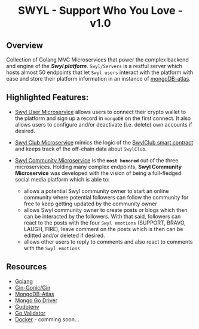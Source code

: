 <p align="center">
<br />
<h1 align="center">SWYL - Support Who You Love - v1.0</h1>
</p>

## Overview
Collection of Golang MVC Microservices that power the complex backend and engine of the ***Swyl platform***. `Swyl/Servers` is a restful server which hosts almost 50 endpoints that let `Swyl users` interact with the platform with ease and store their platform information in an instance of [mongoDB-atlas](https://www.mongodb.com/atlas).

## Highlighted Features:
- [Swyl User Microservice](https://github.com/SWYLy/servers/tree/master/swyl-users-ms) allows users to connect their crypto wallet to the platform and sign up a record in `mongoDB` on the first connect. It also allows users to configure and/or deactivate (i.e. delete) own accounts if desired.

- [Swyl Club Microservice](https://github.com/SWYLy/servers/tree/master/swyl-club-ms) mimics the logic of the [SwylClub smart contract](https://github.com/SWYLy/contracts/blob/main/contracts/v1/SwylClub.sol) and keeps track of the off-chain data about `SwylClub`.

- [Swyl Community Microservice](https://github.com/SWYLy/servers/tree/master/swyl-community-ms) is the ****`most honored`**** out of the three microservices. Holding many complex endpoints, ****Swyl Community Microservice**** was developed with the vision of being a full-fledged social media platform which is able to:
  - allows a potential Swyl community owner to start an online community where potential followers can follow the community for free to keep getting updated by the community owner
  - allows Swyl community owner to create posts or blogs which then can be interacted by the followers. With that said, followers can react to the posts with the four `Swyl emotions` (SUPPORT, BRAVO, LAUGH, FIRE), leave comment on the posts which is then can be editted and/or deleted if desired.
  - allows other users to reply to comments and also react to comments with the `Swyl emotions`
  
  
## Resources
- [Golang](https://go.dev/)
- [Gin-Gonic/Gin](https://github.com/gin-gonic/gin)
- [MongoDB-Atlas](https://www.mongodb.com/atlas)
- [Mongo Go Driver](https://www.mongodb.com/docs/drivers/go/current/)
- [Godotenv](https://github.com/joho/godotenv)
- [Go Validator](https://pkg.go.dev/github.com/go-playground/validator/v10#section-readme)
- [Docker](https://www.docker.com/) - comming soon...
